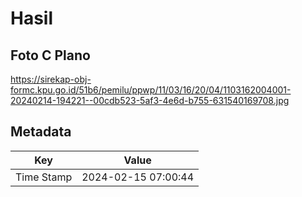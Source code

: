# Hasil

## Foto C Plano

https://sirekap-obj-formc.kpu.go.id/51b6/pemilu/ppwp/11/03/16/20/04/1103162004001-20240214-194221--00cdb523-5af3-4e6d-b755-631540169708.jpg


## Metadata

| Key        | Value               |
| ---------- | ------------------- |
| Time Stamp | 2024-02-15 07:00:44 |



